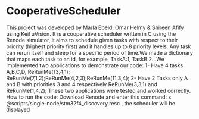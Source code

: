 # CooperativeScheduler
This project was developed by Marla Ebeid, Omar Helmy & Shireen Afify using Keil uVision. It is a cooperative scheduler written in C using the Renode simulator, it aims to schedule given tasks with respect to their priority (highest priority first) and it handles up to 8 priority levels. Any task can rerun itself and sleep for a specific period of time.We made a dictionary that maps each task to an id, for example, TaskA:1, TaskB:2...We implemented two applications to demonstrate our code: 
1- Have 4 tasks A,B,C,D, ReRunMe(13,4,1); ReRunMe(7,1,2);ReRunMe(4,2,3);ReRunMe(11,3,4); 
2- Have 2 Tasks only A and B with priorities 3 and 4 respectively ReRunMe(3,3,1) and ReRunMe(1,4,2);
These two applications were tested and worked correctly. 
How to run the code:
Download Renode and enter this command: s @scripts/single-node/stm32f4_discovery.resc , the scheduler will be displayed 
